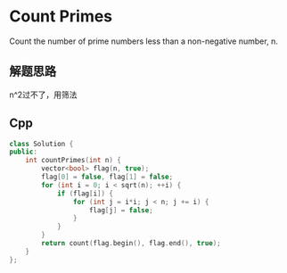 Count Primes 
===
Count the number of prime numbers less than a non-negative number, n.

## 解题思路

n^2过不了，用筛法

## Cpp
```cpp
class Solution {
public:
    int countPrimes(int n) {
        vector<bool> flag(n, true);
        flag[0] = false, flag[1] = false;
        for (int i = 0; i < sqrt(n); ++i) {
            if (flag[i]) {
                for (int j = i*i; j < n; j += i) {
                    flag[j] = false;
                }    
            }    
        }
        return count(flag.begin(), flag.end(), true);
    }
};
```
